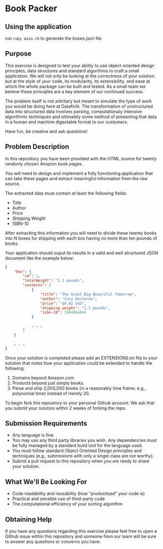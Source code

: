 



# Book Packer

## Using the application

run `ruby main.rb` to generate the boxes.json file

## Purpose

This exercise is designed to test your ability to use object-oriented design principles, data structures and standard algorithms to craft a small application.  We will not only be looking at the correctness of your solution but at the style of your code, its modularity, its extensibility, and ease at which the whole package can be built and tested.  As a small team we believe these principles are a key element of our continued success.

The problem itself is not arbritary but meant to simulate the type of work you would be doing here at Datafiniti. The transformation of unstructured data into structured data involves parsing, computationaly intensive algorithmic techniques and ultimately some method of presenting that data in a human and machine digestable format to our customers.

Have fun, be creative and ask questions!

## Problem Description

In this repository you have been provided with the HTML source for twenty randonly chosen Amazon book pages.

You will need to design and implement a fully functioning application that can take these pages and extract meaningful information from the raw source.

The extracted data must contain at least the following fields:

* Title
* Author
* Price
* Shipping Weight
* ISBN-10

After extracting this information you will need to divide these twenty books into N boxes for shipping with each box having no more than ten pounds of books.

Your application should ouput its results in a valid and well structured JSON document like the example below:

```json
{
    "box": {
        "id": 1,
        "totalWeight": "1.1 pounds",
        "contents": [
            {
                "title": "The Great Big Beautiful Tomorrow",
                "author": "Cory Doctorow",
                "price": "$9.82 USD",
                "shipping_weight": "1.1 pounds",
                "isbn-10": 1604864044
            }

            . . .
        ]
    }

    . . .
}
```
Once your solution is completed please add an EXTENSIONS.txt file to your solution that notes how your application could be extended to handle the following:

1. Domains beyond Amazon.com
2. Products beyond just simply books.
3. Parse and ship 2,000,000 books (in a reasonably time frame; e.g., polynomial time) instead of merely 20.

To begin fork this repository to your personal Github account. We ask that you submit your solution within 2 weeks of forking the repo.

## Submission Requirements

* Any language is fine.
* You may use any third party libraries you wish. Any dependencies must be fully managed by a standard build tool for the language used.
* You must follow standard Object Oriented Design principles and techniques (e.g., submissions with only a single class are not worthy).
* Submit a pull request to this repository when you are ready to share your solution.

## What We'll Be Looking For

* Code readability and reusability (how "productized" your code is)
* Practical and sensible use of third-party code
* The computational efficiency of your sorting algorithm

## Obtaining Help

If you have any questions regarding this exercise please feel free to open a Github issue within this repository and someone from our team will be sure to answer any questions or concerns you have.
